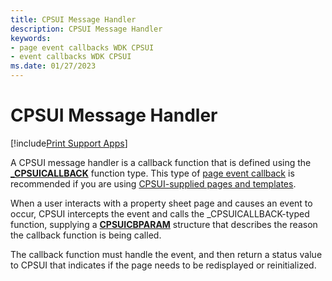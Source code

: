 ```yaml
---
title: CPSUI Message Handler
description: CPSUI Message Handler
keywords:
- page event callbacks WDK CPSUI
- event callbacks WDK CPSUI
ms.date: 01/27/2023
---
```


# CPSUI Message Handler

[!include[Print Support Apps](../includes/print-support-apps.md)]

A CPSUI message handler is a callback function that is defined using the [**_CPSUICALLBACK**](/windows-hardware/drivers/ddi/compstui/nc-compstui-_cpsuicallback) function type. This type of [page event callback](page-event-callbacks.md) is recommended if you are using [CPSUI-supplied pages and templates](cpsui-supplied-pages-and-templates.md).

When a user interacts with a property sheet page and causes an event to occur, CPSUI intercepts the event and calls the \_CPSUICALLBACK-typed function, supplying a [**CPSUICBPARAM**](/windows-hardware/drivers/ddi/compstui/ns-compstui-_cpsuicbparam) structure that describes the reason the callback function is being called.

The callback function must handle the event, and then return a status value to CPSUI that indicates if the page needs to be redisplayed or reinitialized.
